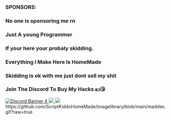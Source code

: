 ### SPONSORS:

### No one is sponsoring me rn

### Just A young Programmer 

### If your here your probaly skidding.

### Everything I Make Here Is HomeMade

### Skidding is ok with me just dont sell my shit

### Join The Discord To Buy My Hacks 💵😘

<a href="https://discord.gg/nxR2MfBWNW" target="_blank">
  <img src="https://discordapp.com/api/guilds/1030514755326193826/widget.png?style=banner4" alt="Discord Banner 4"/>
 </a>


<a href="https://store.luawl.com/shop?id=5c740fccd7978630fc24d15c6d56cc6a94cb482e" target="_blank">
  <img src="https://raw.githubusercontent.com/ScriptKiddoHomeMade/imagelibrary/main/Artboard%201.png" >
 </a>
  <img src="https://raw.githubusercontent.com/ScriptKiddoHomeMade/imagelibrary/main/maddex.gif" >
https://github.com/ScriptKiddoHomeMade/imagelibrary/blob/main/maddex.gif?raw=true

<!--
**ScriptKiddoHomeMade/ScriptKiddoHomeMade** is a ✨ _special_ ✨ repository because its `README.md` (this file) appears on your GitHub profile.

Here are some ideas to get you started:

- 🔭 I’m currently working on ...
- 🌱 I’m currently learning ...
- 👯 I’m looking to collaborate on ...
- 🤔 I’m looking for help with ...
- 💬 Ask me about ...
- 📫 How to reach me: ...
- 😄 Pronouns: ...
- ⚡ Fun fact: ...
-->
